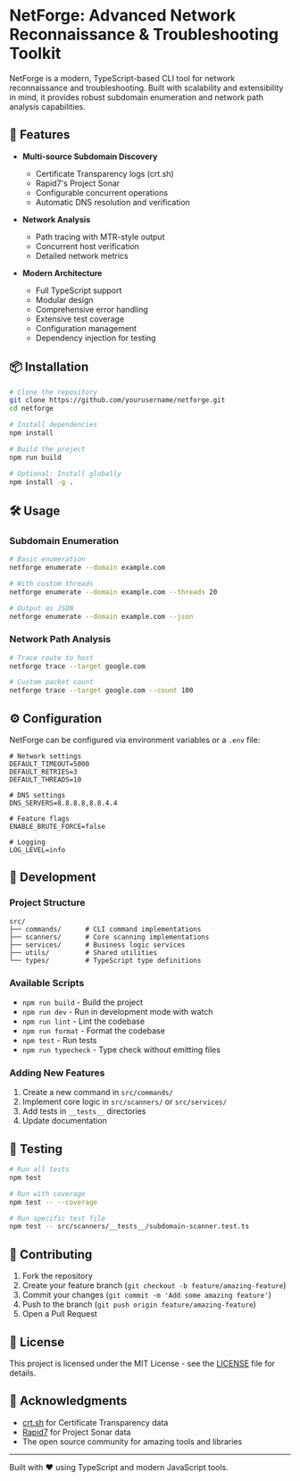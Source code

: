 # NetForge: Advanced Network Reconnaissance & Troubleshooting Toolkit

NetForge is a modern, TypeScript-based CLI tool for network reconnaissance and troubleshooting. Built with scalability and extensibility in mind, it provides robust subdomain enumeration and network path analysis capabilities.

## 🚀 Features

- **Multi-source Subdomain Discovery**
  - Certificate Transparency logs (crt.sh)
  - Rapid7's Project Sonar
  - Configurable concurrent operations
  - Automatic DNS resolution and verification

- **Network Analysis**
  - Path tracing with MTR-style output
  - Concurrent host verification
  - Detailed network metrics

- **Modern Architecture**
  - Full TypeScript support
  - Modular design
  - Comprehensive error handling
  - Extensive test coverage
  - Configuration management
  - Dependency injection for testing

## 📦 Installation

```bash
# Clone the repository
git clone https://github.com/yourusername/netforge.git
cd netforge

# Install dependencies
npm install

# Build the project
npm run build

# Optional: Install globally
npm install -g .
```

## 🛠️ Usage

### Subdomain Enumeration

```bash
# Basic enumeration
netforge enumerate --domain example.com

# With custom threads
netforge enumerate --domain example.com --threads 20

# Output as JSON
netforge enumerate --domain example.com --json
```

### Network Path Analysis

```bash
# Trace route to host
netforge trace --target google.com

# Custom packet count
netforge trace --target google.com --count 100
```

## ⚙️ Configuration

NetForge can be configured via environment variables or a `.env` file:

```env
# Network settings
DEFAULT_TIMEOUT=5000
DEFAULT_RETRIES=3
DEFAULT_THREADS=10

# DNS settings
DNS_SERVERS=8.8.8.8,8.8.4.4

# Feature flags
ENABLE_BRUTE_FORCE=false

# Logging
LOG_LEVEL=info
```

## 🧪 Development

### Project Structure

```
src/
├── commands/      # CLI command implementations
├── scanners/      # Core scanning implementations
├── services/      # Business logic services
├── utils/         # Shared utilities
└── types/         # TypeScript type definitions
```

### Available Scripts

- `npm run build` - Build the project
- `npm run dev` - Run in development mode with watch
- `npm run lint` - Lint the codebase
- `npm run format` - Format the codebase
- `npm test` - Run tests
- `npm run typecheck` - Type check without emitting files

### Adding New Features

1. Create a new command in `src/commands/`
2. Implement core logic in `src/scanners/` or `src/services/`
3. Add tests in `__tests__` directories
4. Update documentation

## 🧪 Testing

```bash
# Run all tests
npm test

# Run with coverage
npm test -- --coverage

# Run specific test file
npm test -- src/scanners/__tests__/subdomain-scanner.test.ts
```

## 🤝 Contributing

1. Fork the repository
2. Create your feature branch (`git checkout -b feature/amazing-feature`)
3. Commit your changes (`git commit -m 'Add some amazing feature'`)
4. Push to the branch (`git push origin feature/amazing-feature`)
5. Open a Pull Request

## 📝 License

This project is licensed under the MIT License - see the [LICENSE](LICENSE) file for details.

## 🙏 Acknowledgments

- [crt.sh](https://crt.sh/) for Certificate Transparency data
- [Rapid7](https://www.rapid7.com/) for Project Sonar data
- The open source community for amazing tools and libraries

---

Built with ❤️ using TypeScript and modern JavaScript tools.
